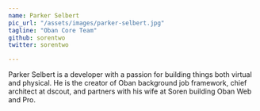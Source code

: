 ```yaml
---
name: Parker Selbert
pic_url: "/assets/images/parker-selbert.jpg"
tagline: "Oban Core Team"
github: sorentwo
twitter: sorentwo

---
```

Parker Selbert is a developer with a passion for building things both virtual and physical. He is the creator of Oban background job framework, chief architect at dscout, and partners with his wife at Soren building Oban Web and Pro.